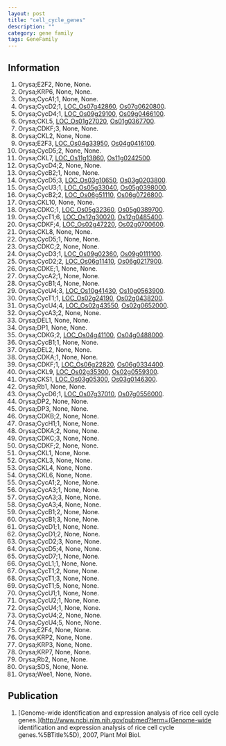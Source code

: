 ```yaml
---
layout: post
title: "cell_cycle_genes"
description: ""
category: gene family
tags: GeneFamily
---
```


## Information
1. Orysa;E2F2, None, None.
2. Orysa;KRP6, None, None.
3. Orysa;CycA1;1, None, None.
4. Orysa;CycD2;1, [LOC_Os07g42860](http://rice.plantbiology.msu.edu/cgi-bin/ORF_infopage.cgi?orf=LOC_Os07g42860), [Os07g0620800](http://rapdb.dna.affrc.go.jp/viewer/gbrowse_details/irgsp1?name=Os07g0620800).
5. Orysa;CycD4;1, [LOC_Os09g29100](http://rice.plantbiology.msu.edu/cgi-bin/ORF_infopage.cgi?orf=LOC_Os09g29100), [Os09g0466100](http://rapdb.dna.affrc.go.jp/viewer/gbrowse_details/irgsp1?name=Os09g0466100).
6. Orysa;CKL5, [LOC_Os01g27020](http://rice.plantbiology.msu.edu/cgi-bin/ORF_infopage.cgi?orf=LOC_Os01g27020), [Os01g0367700](http://rapdb.dna.affrc.go.jp/viewer/gbrowse_details/irgsp1?name=Os01g0367700).
7. Orysa;CDKF;3, None, None.
8. Orysa;CKL2, None, None.
9. Orysa;E2F3, [LOC_Os04g33950](http://rice.plantbiology.msu.edu/cgi-bin/ORF_infopage.cgi?orf=LOC_Os04g33950), [Os04g0416100](http://rapdb.dna.affrc.go.jp/viewer/gbrowse_details/irgsp1?name=Os04g0416100).
10. Orysa;CycD5;2, None, None.
11. Orysa;CKL7, [LOC_Os11g13860](http://rice.plantbiology.msu.edu/cgi-bin/ORF_infopage.cgi?orf=LOC_Os11g13860), [Os11g0242500](http://rapdb.dna.affrc.go.jp/viewer/gbrowse_details/irgsp1?name=Os11g0242500).
12. Orysa;CycD4;2, None, None.
13. Orysa;CycB2;1, None, None.
14. Orysa;CycD5;3, [LOC_Os03g10650](http://rice.plantbiology.msu.edu/cgi-bin/ORF_infopage.cgi?orf=LOC_Os03g10650), [Os03g0203800](http://rapdb.dna.affrc.go.jp/viewer/gbrowse_details/irgsp1?name=Os03g0203800).
15. Orysa;CycU3;1, [LOC_Os05g33040](http://rice.plantbiology.msu.edu/cgi-bin/ORF_infopage.cgi?orf=LOC_Os05g33040), [Os05g0398000](http://rapdb.dna.affrc.go.jp/viewer/gbrowse_details/irgsp1?name=Os05g0398000).
16. Orysa;CycB2;2, [LOC_Os06g51110](http://rice.plantbiology.msu.edu/cgi-bin/ORF_infopage.cgi?orf=LOC_Os06g51110), [Os06g0726800](http://rapdb.dna.affrc.go.jp/viewer/gbrowse_details/irgsp1?name=Os06g0726800).
17. Orysa;CKL10, None, None.
18. Orysa;CDKC;1, [LOC_Os05g32360](http://rice.plantbiology.msu.edu/cgi-bin/ORF_infopage.cgi?orf=LOC_Os05g32360), [Os05g0389700](http://rapdb.dna.affrc.go.jp/viewer/gbrowse_details/irgsp1?name=Os05g0389700).
19. Orysa;CycT1;6, [LOC_Os12g30020](http://rice.plantbiology.msu.edu/cgi-bin/ORF_infopage.cgi?orf=LOC_Os12g30020), [Os12g0485400](http://rapdb.dna.affrc.go.jp/viewer/gbrowse_details/irgsp1?name=Os12g0485400).
20. Orysa;CDKF;4, [LOC_Os02g47220](http://rice.plantbiology.msu.edu/cgi-bin/ORF_infopage.cgi?orf=LOC_Os02g47220), [Os02g0700600](http://rapdb.dna.affrc.go.jp/viewer/gbrowse_details/irgsp1?name=Os02g0700600).
21. Orysa;CKL8, None, None.
22. Orysa;CycD5;1, None, None.
23. Orysa;CDKC;2, None, None.
24. Orysa;CycD3;1, [LOC_Os09g02360](http://rice.plantbiology.msu.edu/cgi-bin/ORF_infopage.cgi?orf=LOC_Os09g02360), [Os09g0111100](http://rapdb.dna.affrc.go.jp/viewer/gbrowse_details/irgsp1?name=Os09g0111100).
25. Orysa;CycD2;2, [LOC_Os06g11410](http://rice.plantbiology.msu.edu/cgi-bin/ORF_infopage.cgi?orf=LOC_Os06g11410), [Os06g0217900](http://rapdb.dna.affrc.go.jp/viewer/gbrowse_details/irgsp1?name=Os06g0217900).
26. Orysa;CDKE;1, None, None.
27. Orysa;CycA2;1, None, None.
28. Orysa;CycB1;4, None, None.
29. Orysa;CycU4;3, [LOC_Os10g41430](http://rice.plantbiology.msu.edu/cgi-bin/ORF_infopage.cgi?orf=LOC_Os10g41430), [Os10g0563900](http://rapdb.dna.affrc.go.jp/viewer/gbrowse_details/irgsp1?name=Os10g0563900).
30. Orysa;CycT1;1, [LOC_Os02g24190](http://rice.plantbiology.msu.edu/cgi-bin/ORF_infopage.cgi?orf=LOC_Os02g24190), [Os02g0438200](http://rapdb.dna.affrc.go.jp/viewer/gbrowse_details/irgsp1?name=Os02g0438200).
31. Orysa;CycU4;4, [LOC_Os02g43550](http://rice.plantbiology.msu.edu/cgi-bin/ORF_infopage.cgi?orf=LOC_Os02g43550), [Os02g0652000](http://rapdb.dna.affrc.go.jp/viewer/gbrowse_details/irgsp1?name=Os02g0652000).
32. Orysa;CycA3;2, None, None.
33. Orysa;DEL1, None, None.
34. Orysa;DP1, None, None.
35. Orysa;CDKG;2, [LOC_Os04g41100](http://rice.plantbiology.msu.edu/cgi-bin/ORF_infopage.cgi?orf=LOC_Os04g41100), [Os04g0488000](http://rapdb.dna.affrc.go.jp/viewer/gbrowse_details/irgsp1?name=Os04g0488000).
36. Orysa;CycB1;1, None, None.
37. Orysa;DEL2, None, None.
38. Orysa;CDKA;1, None, None.
39. Orysa;CDKF;1, [LOC_Os06g22820](http://rice.plantbiology.msu.edu/cgi-bin/ORF_infopage.cgi?orf=LOC_Os06g22820), [Os06g0334400](http://rapdb.dna.affrc.go.jp/viewer/gbrowse_details/irgsp1?name=Os06g0334400).
40. Orysa;CKL9, [LOC_Os02g35300](http://rice.plantbiology.msu.edu/cgi-bin/ORF_infopage.cgi?orf=LOC_Os02g35300), [Os02g0559300](http://rapdb.dna.affrc.go.jp/viewer/gbrowse_details/irgsp1?name=Os02g0559300).
41. Orysa;CKS1, [LOC_Os03g05300](http://rice.plantbiology.msu.edu/cgi-bin/ORF_infopage.cgi?orf=LOC_Os03g05300), [Os03g0146300](http://rapdb.dna.affrc.go.jp/viewer/gbrowse_details/irgsp1?name=Os03g0146300).
42. Orysa;Rb1, None, None.
43. Orysa;CycD6;1, [LOC_Os07g37010](http://rice.plantbiology.msu.edu/cgi-bin/ORF_infopage.cgi?orf=LOC_Os07g37010), [Os07g0556000](http://rapdb.dna.affrc.go.jp/viewer/gbrowse_details/irgsp1?name=Os07g0556000).
44. Orysa;DP2, None, None.
45. Orysa;DP3, None, None.
46. Orysa;CDKB;2, None, None.
47. Orasa;CycH1;1, None, None.
48. Orysa;CDKA;2, None, None.
49. Orysa;CDKC;3, None, None.
50. Orysa;CDKF;2, None, None.
51. Orysa;CKL1, None, None.
52. Orysa;CKL3, None, None.
53. Orysa;CKL4, None, None.
54. Orysa;CKL6, None, None.
55. Orysa;CycA1;2, None, None.
56. Orysa;CycA3;1, None, None.
57. Orysa;CycA3;3, None, None.
58. Orysa;CycA3;4, None, None.
59. Orysa;CycB1;2, None, None.
60. Orysa;CycB1;3, None, None.
61. Orysa;CycD1;1, None, None.
62. Orysa;CycD1;2, None, None.
63. Orysa;CycD2;3, None, None.
64. Orysa;CycD5;4, None, None.
65. Orysa;CycD7;1, None, None.
66. Orysa;CycL1;1, None, None.
67. Orysa;CycT1;2, None, None.
68. Orysa;CycT1;3, None, None.
69. Orysa;CycT1;5, None, None.
70. Orysa;CycU1;1, None, None.
71. Orysa;CycU2;1, None, None.
72. Orysa;CycU4;1, None, None.
73. Orysa;CycU4;2, None, None.
74. Orysa;CycU4;5, None, None.
75. Orysa;E2F4, None, None.
76. Orysa;KRP2, None, None.
77. Orysa;KRP3, None, None.
78. Orysa;KRP7, None, None.
79. Orysa;Rb2, None, None.
80. Orysa;SDS, None, None.
81. Orysa;Wee1, None, None.

## Publication
1. [Genome-wide identification and expression analysis of rice cell cycle genes.](http://www.ncbi.nlm.nih.gov/pubmed?term=(Genome-wide identification and expression analysis of rice cell cycle genes.%5BTitle%5D), 2007, Plant Mol Biol.


